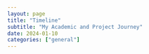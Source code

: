 ```yaml
---
layout: page
title: "Timeline"
subtitle: "My Academic and Project Journey"
date: 2024-01-10
categories: ["general"]
---
```

